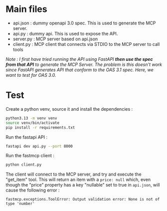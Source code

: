 # Main files

- api.json : dummy openapi 3.0 spec. This is used to generate the MCP server.
- api.py : dummy api. This is used to expose the API.
- server.py : MCP server based on api.json
- client.py : MCP client that connects via STDIO to the MCP server to call tools

_Note : I first have tried running the API using FastAPI **then use the spec from that API**
to generate the MCP Server. The problem is this doesn't work since FastAPI generates API
that conform to the OAS 3.1 spec. Here, we want to test for OAS 3.0._

# Test

Create a python venv, source it and install the dependencies :

```bash
python3.13 -m venv venv
source venv/bin/activate
pip install -r requirements.txt
```

Run the fastapi API :

```bash
fastapi dev api.py --port 8000
```

Run the fastmcp client :

```bash
python client.py
```

The client will connect to the MCP server, and try and execute the "get_item" tool.
This will return an item with a `price: null` which, even though the "price"
property has a key "nullable" set to true in `api.json`, will cause the following error :

```text
fastmcp.exceptions.ToolError: Output validation error: None is not of type 'number'
```
